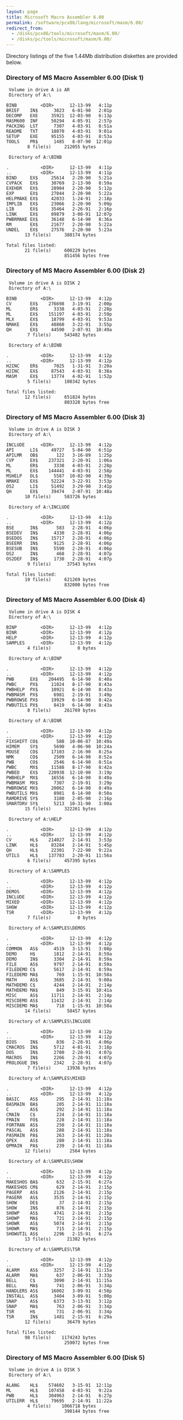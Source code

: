 ```yaml
---
layout: page
title: Microsoft Macro Assembler 6.00
permalink: /software/pcx86/lang/microsoft/masm/6.00/
redirect_from:
  - /disks/pcx86/tools/microsoft/masm/6.00/
  - /disks/pc/tools/microsoft/masm/6.00/
---
```


Directory listings of the five 1.44Mb distribution diskettes are provided below.

### Directory of MS Macro Assembler 6.00 (Disk 1)

     Volume in drive A is AR
     Directory of A:\

    BINB         <DIR>      12-13-99   4:11p
    BRIEF    IN$      3823   6-01-90   2:01p
    DECOMP   EXE     35921  12-03-90   6:13p
    MASM600  INF     50294   4-05-91   2:57p
    PACKING  LST      7307   4-03-91   8:51a
    README   TXT     18070   4-03-91   9:01a
    SETUP    EXE     95155   4-03-91   8:53a
    TOOLS    PR$      1485   8-07-90  12:01p
            8 file(s)     212055 bytes

     Directory of A:\BINB

    .            <DIR>      12-13-99   4:11p
    ..           <DIR>      12-13-99   4:11p
    BIND     EX$     25614   2-20-90   5:21a
    CVPACK   EX$     30769   2-13-90   8:59a
    EXEHDR   EX$     28904   2-20-90   5:12p
    EXP      EX$     27044   2-20-90   5:22a
    HELPMAKE EX$     42033   1-24-91   2:18p
    IMPLIB   EX$     23066   2-20-90   5:09p
    LIB      EX$     35464   2-26-91   2:16p
    LINK     EX$     89879   3-08-91  12:07p
    PWBRMAKE EX$     36148   6-14-90   8:36a
    RM       EX$     21677   2-20-90   5:22a
    UNDEL    EX$     27576   2-20-90   5:23a
           13 file(s)     388174 bytes

    Total files listed:
           21 file(s)     600229 bytes
                          851456 bytes free

### Directory of MS Macro Assembler 6.00 (Disk 2)

     Volume in drive A is DISK 2
     Directory of A:\

    BINB         <DIR>      12-13-99   4:12p
    CV       EX$    276698   3-19-91   2:00p
    ML       ER$      3338   4-03-91   2:28p
    ML       EX$    151197   4-03-91   2:59p
    MLX      EX$     18799   4-03-91   9:53a
    NMAKE    EX$     48860   3-22-91   3:55p
    QH       EX$     44590   2-07-91  10:49a
            7 file(s)     543482 bytes

     Directory of A:\BINB

    .            <DIR>      12-13-99   4:12p
    ..           <DIR>      12-13-99   4:12p
    H2INC    ER$      7025   1-31-91   3:20a
    H2INC    EX$     87543   4-03-91   8:38a
    MASM     EX$     13774   4-02-91   1:52p
            5 file(s)     108342 bytes

    Total files listed:
           12 file(s)     651824 bytes
                          803328 bytes free

### Directory of MS Macro Assembler 6.00 (Disk 3)

     Volume in drive A is DISK 3
     Directory of A:\

    INCLUDE      <DIR>      12-13-99   4:12p
    API      LI$     49727   5-04-90   6:51p
    APILMR   OB$       122   3-16-89   1:25p
    CVP      EX$    237321   2-20-91   1:06a
    ML       ER$      3338   4-03-91   2:28p
    ML       EX$    144441   4-03-91   2:58p
    MSHELP   DL$      5587  10-02-90   4:39p
    NMAKE    EX$     52224   3-22-91   3:53p
    OS2      LI$     51492   3-29-90   3:41p
    QH       EX$     39474   2-07-91  10:48a
           10 file(s)     583726 bytes

     Directory of A:\INCLUDE

    .            <DIR>      12-13-99   4:12p
    ..           <DIR>      12-13-99   4:12p
    BSE      IN$       583   2-28-91   4:06p
    BSEDEV   IN$      4330   2-28-91   4:06p
    BSEDOS   IN$     15717   2-28-91   4:06p
    BSEERR   IN$      9125   2-28-91   4:06p
    BSESUB   IN$      5590   2-28-91   4:06p
    OS2      IN$       468   2-28-91   4:07p
    OS2DEF   IN$      1730   2-28-91   4:07p
            9 file(s)      37543 bytes

    Total files listed:
           19 file(s)     621269 bytes
                          832000 bytes free

### Directory of MS Macro Assembler 6.00 (Disk 4)

     Volume in drive A is DISK 4
     Directory of A:\

    BINP         <DIR>      12-13-99   4:12p
    BINR         <DIR>      12-13-99   4:12p
    HELP         <DIR>      12-13-99   4:12p
    SAMPLES      <DIR>      12-13-99   4:12p
            4 file(s)          0 bytes

     Directory of A:\BINP

    .            <DIR>      12-13-99   4:12p
    ..           <DIR>      12-13-99   4:12p
    PWB      EX$    204495   6-14-90   8:40a
    PWBC     PX$     11024   8-17-90   8:43a
    PWBHELP  PX$     10921   6-14-90   8:43a
    PWBMASM  PX$      6981   2-19-91   3:49p
    PWBROWSE PX$     19929   6-14-90   8:42a
    PWBUTILS PX$      8419   6-14-90   8:43a
            8 file(s)     261769 bytes

     Directory of A:\BINR

    .            <DIR>      12-13-99   4:12p
    ..           <DIR>      12-13-99   4:12p
    FIXSHIFT CO$       588  10-06-87  10:49a
    HIMEM    SY$      5690   4-06-90  10:24a
    MOUSE    CO$     17103   2-16-90   8:25a
    NMK      CO$      2509   6-14-90   8:52a
    PWB      CO$      2546   6-14-90   8:51a
    PWBC     MX$     11588   8-17-90   8:42a
    PWBED    EX$    220938  12-10-90   3:19p
    PWBHELP  MX$     16556   6-14-90   8:49a
    PWBMASM  MX$      7307   2-19-91   3:29p
    PWBROWSE MX$     20062   6-14-90   8:49a
    PWBUTILS MX$      8981   6-14-90   8:50a
    RAMDRIVE SY$      3180   2-05-90   2:16p
    SMARTDRV SY$      5213  10-31-90   3:00a
           15 file(s)     322261 bytes

     Directory of A:\HELP

    .            <DIR>      12-13-99   4:12p
    ..           <DIR>      12-13-99   4:12p
    CV       HL$    214027   2-14-91   3:53p
    LINK     HL$     83284   2-14-91   5:45p
    QH       HL$     22301   7-22-90   9:22a
    UTILS    HL$    137783   2-20-91  11:56a
            6 file(s)     457395 bytes

     Directory of A:\SAMPLES

    .            <DIR>      12-13-99   4:12p
    ..           <DIR>      12-13-99   4:12p
    DEMOS        <DIR>      12-13-99   4:12p
    INCLUDE      <DIR>      12-13-99   4:12p
    MIXED        <DIR>      12-13-99   4:12p
    SHOW         <DIR>      12-13-99   4:12p
    TSR          <DIR>      12-13-99   4:12p
            7 file(s)          0 bytes

     Directory of A:\SAMPLES\DEMOS

    .            <DIR>      12-13-99   4:12p
    ..           <DIR>      12-13-99   4:12p
    COMMON   AS$      4519   3-13-91   3:08p
    DEMO     H$       1812   2-14-91   8:59a
    DEMO     IN$      3304   2-14-91   8:59a
    FILE     AS$      9797   2-14-91   8:59a
    FILEDEMO C$       5617   2-14-91   8:59a
    FILEDEMO MA$       769   1-15-91  10:50a
    MATH     AS$      3685   2-14-91   9:00a
    MATHDEMO C$       4244   2-14-91   2:14p
    MATHDEMO MA$       849   3-15-91  10:41a
    MISC     AS$     11711   2-14-91   2:14p
    MISCDEMO AS$     11432   2-14-91   2:14p
    MISCDEMO MA$       718   1-15-91  10:50a
           14 file(s)      58457 bytes

     Directory of A:\SAMPLES\INCLUDE

    .            <DIR>      12-13-99   4:12p
    ..           <DIR>      12-13-99   4:12p
    BIOS     IN$       836   2-28-91   4:06p
    CMACROS  IN$      5712   4-01-91   3:18p
    DOS      IN$      2780   2-28-91   4:07p
    MACROS   IN$      2266   2-28-91   4:07p
    PROLOGUE IN$      2342   2-28-91   4:07p
            7 file(s)      13936 bytes

     Directory of A:\SAMPLES\MIXED

    .            <DIR>      12-13-99   4:12p
    ..           <DIR>      12-13-99   4:12p
    BASIC    AS$       295   2-14-91  11:18a
    BASMAIN  BA$       205   2-14-91  11:18a
    C        AS$       292   2-14-91  11:18a
    CMAIN    C$        224   2-14-91  11:18a
    FMAIN    FO$       228   2-14-91  11:18a
    FORTRAN  AS$       250   2-14-91  11:18a
    PASCAL   AS$       288   2-14-91  11:18a
    PASMAIN  PA$       263   2-14-91  11:20a
    QPEX     AS$       280   2-14-91  11:18a
    QPMAIN   PA$       239   2-14-91  11:18a
           12 file(s)       2564 bytes

     Directory of A:\SAMPLES\SHOW

    .            <DIR>      12-13-99   4:12p
    ..           <DIR>      12-13-99   4:12p
    MAKESHOS BA$       632   2-15-91   6:27a
    MAKESHOS CM$       629   2-14-91   2:15p
    PAGERP   AS$      2126   2-14-91   2:15p
    PAGERR   AS$      3535   2-14-91   2:15p
    SHOW     DE$        37   2-14-91   2:15p
    SHOW     IN$       876   2-14-91   2:15p
    SHOWP    AS$      4741   2-14-91   2:15p
    SHOWP    MA$       721   2-14-91   2:15p
    SHOWR    AS$      5074   2-14-91   2:15p
    SHOWR    MA$       715   2-14-91   2:15p
    SHOWUTIL AS$      2296   2-15-91   6:27a
           13 file(s)      21382 bytes

     Directory of A:\SAMPLES\TSR

    .            <DIR>      12-13-99   4:12p
    ..           <DIR>      12-13-99   4:12p
    ALARM    AS$      3257   2-14-91  11:15a
    ALARM    MA$       637   2-06-91   3:33p
    BELL     C$       3090   2-14-91  11:15a
    BELL     MA$       741   2-06-91   3:34p
    HANDLERS AS$     16002   3-09-91   4:58p
    INSTALL  AS$      3404   3-09-91   5:00p
    SNAP     AS$      6373   3-13-91   3:12p
    SNAP     MA$       763   2-06-91   3:34p
    TSR      H$        731   2-06-91   3:34p
    TSR      IN$      1481   2-15-91   6:29a
           12 file(s)      36479 bytes

    Total files listed:
           98 file(s)    1174243 bytes
                          259072 bytes free

### Directory of MS Macro Assembler 6.00 (Disk 5)

     Volume in drive A is DISK 5
     Directory of A:\

    ALANG    HL$    574602   3-15-91  12:11p
    ML       HL$    107458   4-03-91   9:22a
    PWB      HL$    304963   2-14-91   6:27p
    UTILERR  HL$     79695   2-14-91  11:22a
            4 file(s)    1066718 bytes
                          390144 bytes free


